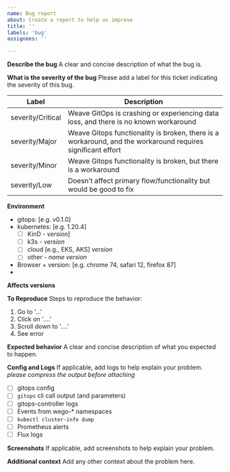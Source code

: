 ```yaml
---
name: Bug report
about: Create a report to help us improve
title: ''
labels: 'bug'
assignees: ''

---
```


**Describe the bug**
A clear and concise description of what the bug is.

**What is the severity of the bug**
Please add a label for this ticket indicating the severity of this bug.  

| Label | Description |
| --- | --- |
| severity/Critical | Weave GitOps is crashing or experiencing data loss, and there is no known workaround |
| severity/Major | Weave Gitops functionality is broken, there is a workaround, and the workaround requires significant effort |
| severity/Minor | Weave Gitops functionality is broken, but there is a workaround |
| severity/Low | Doesn’t affect primary flow/functionality but would be good to fix |



**Environment**
 - gitops: [e.g. v0.1.0]
 - kubernetes:  [e.g. 1.20.4]
    - [ ] KinD - _version_]
    - [ ] k3s - _version_
    - [ ] cloud [e.g., EKS, AKS]  _version_
    - [ ] other - _name_ _version_
 - Browser + version: [e.g. chrome 74, safari 12, firefox 87]
 -
**Affects versions**

**To Reproduce**
Steps to reproduce the behavior:
1. Go to '...'
2. Click on '....'
3. Scroll down to '....'
4. See error

**Expected behavior**
A clear and concise description of what you expected to happen.

**Config and Logs**
If applicable, add logs to help explain your problem. _please compress the output before attaching_
- [ ] gitops config
- [ ] `gitops` cli call output (and parameters)
- [ ] gitops-controller logs
- [ ] Events from wego-* namespaces
- [ ] `kubectl cluster-info dump`
- [ ] Prometheus alerts
- [ ] Flux logs

**Screenshots**
If applicable, add screenshots to help explain your problem.

**Additional context**
Add any other context about the problem here.
